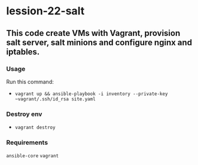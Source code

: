 # lession-22-salt

## This code create VMs with Vagrant, provision salt server, salt minions and configure nginx and iptables.

### Usage

Run this command:

- `vagrant up && ansible-playbook -i inventory --private-key ~vagrant/.ssh/id_rsa site.yaml`

### Destroy env

- `vagrant destroy`

### Requirements

`ansible-core`
`vagrant`
